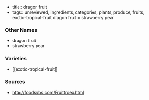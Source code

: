 - title:: dragon fruit
- tags:: unreviewed, ingredients, categories, plants, produce, fruits, exotic-tropical-fruit
dragon fruit = strawberry pear

### Other Names

* dragon fruit
* strawberry pear

### Varieties

* [[exotic-tropical-fruit]]

### Sources
* http://foodsubs.com/Fruittroex.html
